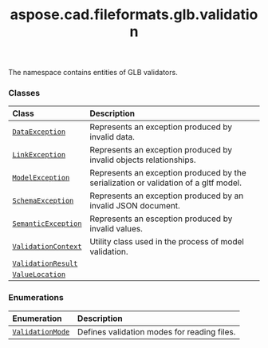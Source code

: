 ﻿---
title: aspose.cad.fileformats.glb.validation
second_title: Aspose.CAD for Python via .NET API References
description: 
type: docs
weight: 10
url: /python-net/aspose.cad.fileformats.glb.validation/
is_root: false
---

The namespace contains entities of GLB validators.

### Classes
| Class | Description |
| :- | :- |
| [`DataException`](/cad/python-net/aspose.cad.fileformats.glb.validation/dataexception) | Represents an exception produced by invalid data. |
| [`LinkException`](/cad/python-net/aspose.cad.fileformats.glb.validation/linkexception) | Represents an exception produced by invalid objects relationships. |
| [`ModelException`](/cad/python-net/aspose.cad.fileformats.glb.validation/modelexception) | Represents an exception produced by the serialization or validation of a gltf model. |
| [`SchemaException`](/cad/python-net/aspose.cad.fileformats.glb.validation/schemaexception) | Represents an exception produced by an invalid JSON document. |
| [`SemanticException`](/cad/python-net/aspose.cad.fileformats.glb.validation/semanticexception) | Represents an esception produced by invalid values. |
| [`ValidationContext`](/cad/python-net/aspose.cad.fileformats.glb.validation/validationcontext) | Utility class used in the process of model validation. |
| [`ValidationResult`](/cad/python-net/aspose.cad.fileformats.glb.validation/validationresult) |  |
| [`ValueLocation`](/cad/python-net/aspose.cad.fileformats.glb.validation/valuelocation) |  |


### Enumerations
| Enumeration | Description |
| :- | :- |
| [`ValidationMode`](/cad/python-net/aspose.cad.fileformats.glb.validation/validationmode) | Defines validation modes for reading files. |


